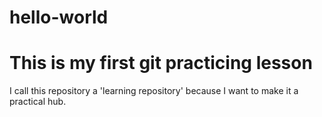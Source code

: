 # hello-world
<h1>This is my first git practicing lesson</h1>
I call this repository a 'learning repository'
because I want to make it a practical hub.
